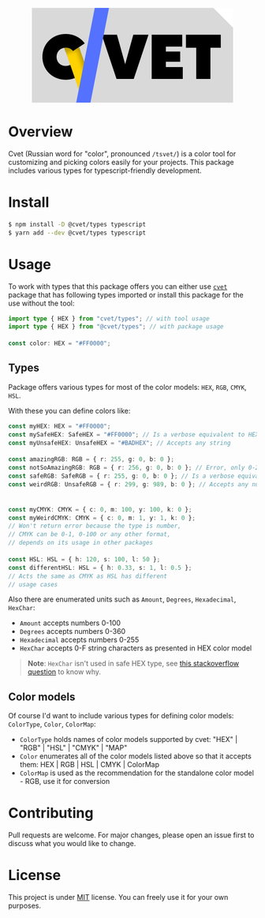 <p align="center">
  <img alt="cvet" src="public/cvet.svg" />
</p>

# Overview

Cvet (Russian word for "color", pronounced `/tsvet/`) is a color tool for
customizing and picking colors easily for your projects. This package
includes various types for typescript-friendly development.

# Install

```bash
$ npm install -D @cvet/types typescript
$ yarn add --dev @cvet/types typescript
```

# Usage

To work with types that this package offers you can either use [`cvet`](https://www.npmjs.com/package/cvet)
package that has following types imported or install this package for the use without the tool:

```ts
import type { HEX } from "cvet/types"; // with tool usage
import type { HEX } from "@cvet/types"; // with package usage

const color: HEX = "#FF0000";
```

## Types

Package offers various types for most of the color models: `HEX`, `RGB`, `CMYK`, `HSL`.

With these you can define colors like:

```ts
const myHEX: HEX = "#FF0000";
const mySafeHEX: SafeHEX = "#FF0000"; // Is a verbose equivalent to HEX type
const myUnsafeHEX: UnsafeHEX = "#BADHEX"; // Accepts any string

const amazingRGB: RGB = { r: 255, g: 0, b: 0 };
const notSoAmazingRGB: RGB = { r: 256, g: 0, b: 0 }; // Error, only 0-255
const safeRGB: SafeRGB = { r: 255, g: 0, b: 0 }; // Is a verbose equivalent to RGB type
const weirdRGB: UnsafeRGB = { r: 299, g: 989, b: 0 }; // Accepts any numbers


const myCMYK: CMYK = { c: 0, m: 100, y: 100, k: 0 };
const myWeirdCMYK: CMYK = { c: 0, m: 1, y: 1, k: 0 };
// Won't return error because the type is number,
// CMYK can be 0-1, 0-100 or any other format,
// depends on its usage in other packages

const HSL: HSL = { h: 120, s: 100, l: 50 };
const differentHSL: HSL = { h: 0.33, s: 1, l: 0.5 };
// Acts the same as CMYK as HSL has different
// usage cases
```

Also there are enumerated units such as `Amount`, `Degrees`, `Hexadecimal`, `HexChar`:
- `Amount` accepts numbers 0-100 
- `Degrees` accepts numbers 0-360 
- `Hexadecimal` accepts numbers 0-255 
- `HexChar` accepts 0-F string characters as presented in HEX color model

> **Note**: `HexChar` isn't used in safe HEX type, see [this stackoverflow question](https://stackoverflow.com/questions/68766792) to know why.

## Color models

Of course I'd want to include various types for defining color models: `ColorType`, `Color`, `ColorMap`:
- `ColorType` holds names of color models supported by cvet: "HEX" | "RGB" | "HSL" | "CMYK" | "MAP"
- `Color` enumerates all of the color models listed above so that it accepts them: HEX | RGB | HSL | CMYK | ColorMap
- `ColorMap` is used as the recommendation for the standalone color model - RGB, use it for conversion

# Contributing

Pull requests are welcome. For major changes, please open an issue first to discuss what you would like to change.

# License

This project is under [MIT](https://choosealicense.com/licenses/mit/) license. You can freely use it for your own purposes.